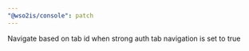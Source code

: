 ```yaml
---
"@wso2is/console": patch
---
```


Navigate based on tab id when strong auth tab navigation is set to true
